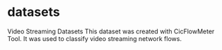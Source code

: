 # datasets
Video Streaming Datasets 
This dataset was created with CicFlowMeter Tool. It was used to classify video streaming network flows.
